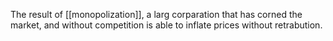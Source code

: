 The result of [[monopolization]], a larg corparation that has corned the market, and without competition is able to inflate prices without retrabution.